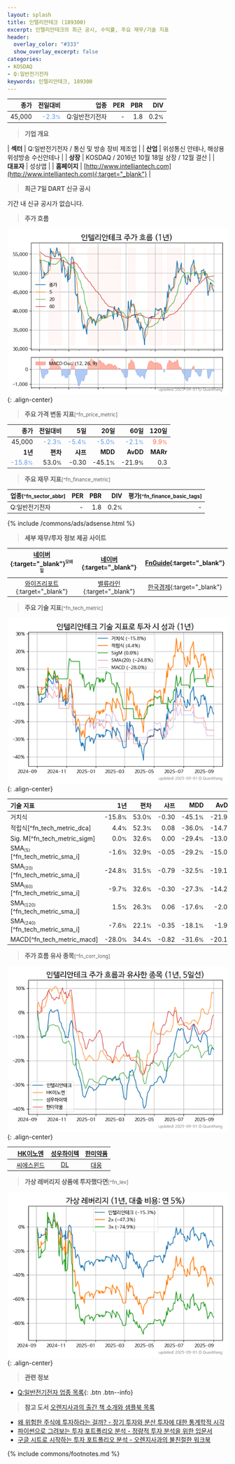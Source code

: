 ```yaml
---
layout: splash
title: 인텔리안테크 (189300)
excerpt: 인텔리안테크의 최근 공시, 수익률, 주요 재무/기술 지표
header:
  overlay_color: "#333"
  show_overlay_excerpt: false
categories:
- KOSDAQ
- Q:일반전기전자
keywords: 인텔리안테크, 189300
---
```


| **종가** | **전일대비** | **업종** | **PER** | **PBR** | **DIV** |
| -------: | -----------: | -------: | ------: | ------: | ------: |
| 45,000 | <span style="color: cornflowerblue">-2.3<small>%</small></span> | Q:일반전기전자 | - | 1.8 | 0.2<small>%</small> |

<!-- more -->


> **기업 개요**<a id="company"></a>

| <span style="white-space:nowrap;">**섹터**</span> | Q:일반전기전자 / 통신 및 방송 장비 제조업 |
| <span style="white-space:nowrap;">**산업**</span> | 위성통신 안테나, 해상용 위성방송 수신안테나 |
| <span style="white-space:nowrap;">**상장**</span> | KOSDAQ / 2016년 10월 18일 상장 / 12월 결산 |
| <span style="white-space:nowrap;">**대표자**</span> | 성상엽 |
| <span style="white-space:nowrap;">**홈페이지**</span> | [http://www.intelliantech.com](http://www.intelliantech.com){:target="_blank"} |


> **최근 7일 DART 신규 공시**<a id="dart"></a>

기간 내 신규 공시가 없습니다.


> **주가 흐름**<a id="price"></a>

![189300](/stock/images/189300.png){: .align-center}


> **주요 가격 변동 지표**<small>[^fn_price_metric]</small>

| **종가** | **전일대비** | **5일** | **20일** | **60일** | **120일** |
| -------: | -----------: | ------: | -------: | -------: | --------: |
| 45,000 | <span style="color: cornflowerblue">-2.3<small>%</small></span> | <span style="color: cornflowerblue">-5.4<small>%</small></span> | <span style="color: cornflowerblue">-5.0<small>%</small></span> | <span style="color: cornflowerblue">-2.1<small>%</small></span> | <span style="color: tomato">9.9<small>%</small></span> |
| **1년** | **편차** | **샤프** | **MDD** | **AvDD** | **MARr** |
| <span style="color: cornflowerblue">-15.8<small>%</small></span> | 53.0<small>%</small> | -0.30 | -45.1<small>%</small> | -21.9<small>%</small> | 0.3 |


> **주요 재무 지표**<small>[^fn_finance_metric]</small>

| **업종**<small>[^fn_sector_abbr]</small> | **PER** | **PBR** | **DIV** | **평가**<small>[^fn_finance_basic_tags]</small> |
| :--------------------------------------- | ------: | ------: | ------: | ----------------------------------------------: |
| Q:일반전기전자 | - | 1.8 | 0.2<small>%</small> | - |



{% include /commons/ads/adsense.html %}

> **세부 재무/투자 정보 제공 사이트**

| [네이버](https://m.stock.naver.com/domestic/stock/189300/finance/summary){:target="_blank"}<sup><small>모바일</small></sup> | [네이버](https://finance.naver.com/item/coinfo.naver?code=189300){:target="_blank"} | [FnGuide](https://comp.fnguide.com/SVO2/ASP/SVD_Invest.asp?gicode=A189300&MenuYn=Y){:target="_blank"} |
| :---: | :---: | :---: |
| [와이즈리포트](https://comp.wisereport.co.kr/company/c1040001.aspx?cmp_cd=189300){:target="_blank"} | [밸류라인](https://www.valueline.co.kr/finance/summary/189300){:target="_blank"} | [한국경제](https://markets.hankyung.com/stock/189300/financial-summary){:target="_blank"} |


> **주요 기술 지표**<small>[^fn_tech_metric]</small>


![189300](/stock/images/189300_tech.png){: .align-center}

| **기술 지표** | **1년** | **편차** | **샤프** | **MDD** | **AvDD** |
| :------------ | ------: | -----------: | -------: | ------: | -------: |
| 거치식 | -15.8<small>%</small> | 53.0<small>%</small> | -0.30 | -45.1<small>%</small> | -21.9<small>%</small> |
| 적립식[^fn_tech_metric_dca] | 4.4<small>%</small> | 52.3<small>%</small> | 0.08 | -36.0<small>%</small> | -14.7<small>%</small> |
| Sig. M[^fn_tech_metric_sigm] | 0.0<small>%</small> | 32.6<small>%</small> | 0.00 | -29.4<small>%</small> | -13.0<small>%</small> |
| SMA<small><sub>(5)</sub></small>[^fn_tech_metric_sma_i] | -1.6<small>%</small> | 32.9<small>%</small> | -0.05 | -29.2<small>%</small> | -15.0<small>%</small> |
| SMA<small><sub>(20)</sub></small>[^fn_tech_metric_sma_i] | -24.8<small>%</small> | 31.5<small>%</small> | -0.79 | -32.5<small>%</small> | -19.1<small>%</small> |
| SMA<small><sub>(60)</sub></small>[^fn_tech_metric_sma_i] | -9.7<small>%</small> | 32.6<small>%</small> | -0.30 | -27.3<small>%</small> | -14.2<small>%</small> |
| SMA<small><sub>(120)</sub></small>[^fn_tech_metric_sma_i] | 1.5<small>%</small> | 26.3<small>%</small> | 0.06 | -17.6<small>%</small> | -2.0<small>%</small> |
| SMA<small><sub>(240)</sub></small>[^fn_tech_metric_sma_i] | -7.6<small>%</small> | 22.1<small>%</small> | -0.35 | -18.1<small>%</small> | -1.9<small>%</small> |
| MACD[^fn_tech_metric_macd] | -28.0<small>%</small> | 34.4<small>%</small> | -0.82 | -31.6<small>%</small> | -20.1<small>%</small> |


> **주가 흐름 유사 종목**<a id="corr"></a><small>[^fn_corr_long]</small>

![189300](/stock/images/189300_corr.png){: .align-center}

|       | [HK이노엔](/195940/) | [성우하이텍](/015750/) | [한미약품](/128940/) |
| :---: | :------------------------------------: | :------------------------------------: | :------------------------------------: |
|       | [씨에스윈드](/112610/) | [DL](/000210/) | [대웅](/003090/) |


> **가상 레버리지 상품에 투자했다면**<a id="2x"></a><small>[^fn_lev]</small>

![189300](/stock/images/189300_2x.png){: .align-center}


> **관련 정보**

- [Q:일반전기전자 업종 목록](/stats/sector/kosdaq_업종_일반전기전자_종목/){: .btn .btn--info}

> **참고 도서** [오렌지사과의 출간 책 소개와 샘플북 목록](https://kongdori.tistory.com/691)

- [왜 위험한 주식에 투자하라는 걸까? - 장기 투자와 분산 투자에 대한 통계학적 시각](https://kongdori.tistory.com/421)
- [파이썬으로 그려보는 투자 포트폴리오 분석  - 정량적 투자 분석을 위한 입문서](https://kongdori.tistory.com/643)
- [구글 시트로 시작하는 투자 포트폴리오 분석 - 오렌지사과의 불친절한 워크북](https://kongdori.tistory.com/449)


{% include commons/footnotes.md %}